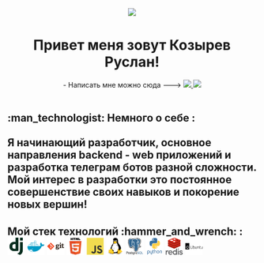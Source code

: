 <div id='header' align='center'>
<img src='https://media.giphy.com/media/j5hWF2V3RlNGItTkGc/giphy.gif' width="200">
 
</div>

<div align="center">
  <h1>Привет меня зовут Козырев Руслан!   
</h1>
 <div id="badges">
  - Написать мне можно сюда ---> 
  <a href="https://t.me/DealerEXP">
    <img src="https://img.shields.io/badge/Telegram-blue?style=flat&logo=telegram&logoColor=blue&labelColor=white" width=80/>
  </a>
 <a href="https://vk.com/sad1st007">
    <img src="https://img.shields.io/badge/Vk-blue?style=flat&logo=vk&logoColor=blue&labelColor=white" width=50/>
  </a></br></br>
 <h2>
  <div align="left">
:man_technologist: Немного о себе :</br></br>
  Я начинающий разработчик, основное направления backend - web приложений и разработка телеграм ботов разной сложности. Мой интерес в разработки это постоянное совершенствие своих навыков и покорение новых вершин!
 </h2></div>
<h2>
 <div align="left">
Мой стек технологий 
  :hammer_and_wrench: :</br>
  <img src="https://github.com/devicons/devicon/blob/master/icons/django/django-plain.svg" width=35/>
  <img src="https://github.com/devicons/devicon/blob/master/icons/docker/docker-plain.svg" width=35/>
  <img src="https://github.com/devicons/devicon/blob/master/icons/git/git-original-wordmark.svg" width=35/>
  <img src="https://github.com/devicons/devicon/blob/master/icons/html5/html5-original-wordmark.svg" width=35/>
  <img src="https://github.com/devicons/devicon/blob/master/icons/javascript/javascript-original.svg" width=35/>
  <img src="https://github.com/devicons/devicon/blob/master/icons/linux/linux-original.svg" width=35/>
  <img src="https://github.com/devicons/devicon/blob/master/icons/postgresql/postgresql-original-wordmark.svg" width=35/>
  <img src="https://github.com/devicons/devicon/blob/master/icons/python/python-original-wordmark.svg" width=35/>
  <img src="https://github.com/devicons/devicon/blob/master/icons/redis/redis-original-wordmark.svg" width=35/>
  <img src="https://github.com/devicons/devicon/blob/master/icons/ubuntu/ubuntu-plain-wordmark.svg" width=35/>
  
  
  </div>
</h2>


  
<!--
**Dealer327/Dealer327** is a ✨ _special_ ✨ repository because its `README.md` (this file) appears on your GitHub profile.

Here are some ideas to get you started:

- 🔭 I’m currently working on ...
- 🌱 I’m currently learning ...
- 👯 I’m looking to collaborate on ...
- 🤔 I’m looking for help with ...
- 💬 Ask me about ...
- 📫 How to reach me: ...
- 😄 Pronouns: ...
- ⚡ Fun fact: ...
-->

